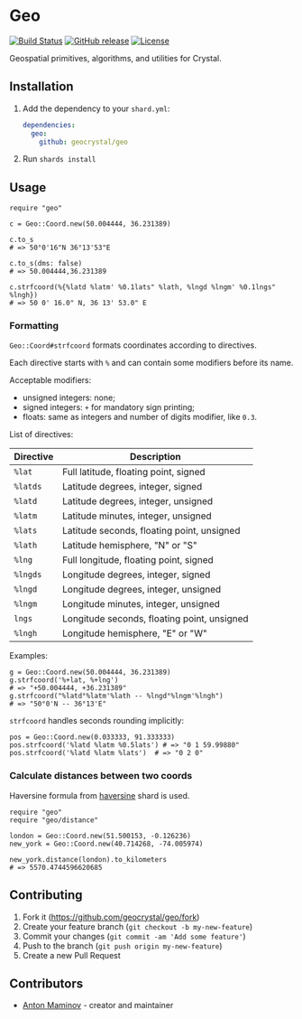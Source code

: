 # Geo

[![Build Status](https://travis-ci.org/geocrystal/geo.svg?branch=master)](https://travis-ci.org/geocrystal/geo)
[![GitHub release](https://img.shields.io/github/release/geocrystal/geo.svg)](https://github.com/geocrystal/geo/releases)
[![License](https://img.shields.io/github/license/geocrystal/geo.svg)](https://github.com/geocrystal/geo/blob/master/LICENSE)

Geospatial primitives, algorithms, and utilities for Crystal.

## Installation

1. Add the dependency to your `shard.yml`:

   ```yaml
   dependencies:
     geo:
       github: geocrystal/geo
   ```

2. Run `shards install`

## Usage

```crystal
require "geo"

c = Geo::Coord.new(50.004444, 36.231389)

c.to_s
# => 50°0'16"N 36°13'53"E

c.to_s(dms: false)
# => 50.004444,36.231389

c.strfcoord(%{%latd %latm' %0.1lats" %lath, %lngd %lngm' %0.1lngs" %lngh})
# => 50 0' 16.0" N, 36 13' 53.0" E
```

### Formatting

`Geo::Coord#strfcoord` formats coordinates according to directives.

Each directive starts with `%` and can contain some modifiers before its name.

Acceptable modifiers:

- unsigned integers: none;
- signed integers: `+` for mandatory sign printing;
- floats: same as integers and number of digits modifier, like `0.3`.

List of directives:

| Directive | Description
| --------- | ------------------------------------------- |
| `%lat`    | Full latitude, floating point, signed       |
| `%latds`  | Latitude degrees, integer, signed           |
| `%latd`   | Latitude degrees, integer, unsigned         |
| `%latm`   | Latitude minutes, integer, unsigned         |
| `%lats`   | Latitude seconds, floating point, unsigned  |
| `%lath`   | Latitude hemisphere, "N" or "S"             |
| `%lng`    | Full longitude, floating point, signed      |
| `%lngds`  | Longitude degrees, integer, signed          |
| `%lngd`   | Longitude degrees, integer, unsigned        |
| `%lngm`   | Longitude minutes, integer, unsigned        |
| `lngs`    | Longitude seconds, floating point, unsigned |
| `%lngh`   | Longitude hemisphere, "E" or "W"            |

Examples:

```crystal
g = Geo::Coord.new(50.004444, 36.231389)
g.strfcoord('%+lat, %+lng')
# => "+50.004444, +36.231389"
g.strfcoord("%latd°%latm'%lath -- %lngd°%lngm'%lngh")
# => "50°0'N -- 36°13'E"
```

`strfcoord` handles seconds rounding implicitly:

```crystal
pos = Geo::Coord.new(0.033333, 91.333333)
pos.strfcoord('%latd %latm %0.5lats') # => "0 1 59.99880"
pos.strfcoord('%latd %latm %lats')  # => "0 2 0"
```

### Calculate distances between two coords

Haversine formula from [haversine](https://github.com/geocrystal/haversine) shard is used.

```crystal
require "geo"
require "geo/distance"

london = Geo::Coord.new(51.500153, -0.126236)
new_york = Geo::Coord.new(40.714268, -74.005974)

new_york.distance(london).to_kilometers
# => 5570.4744596620685
```

## Contributing

1. Fork it (<https://github.com/geocrystal/geo/fork>)
2. Create your feature branch (`git checkout -b my-new-feature`)
3. Commit your changes (`git commit -am 'Add some feature'`)
4. Push to the branch (`git push origin my-new-feature`)
5. Create a new Pull Request

## Contributors

- [Anton Maminov](https://github.com/mamantoha) - creator and maintainer
